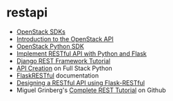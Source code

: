 # restapi

* [OpenStack SDKs](https://wiki.openstack.org/wiki/SDKs)
* [Introduction to the OpenStack API](https://www.linux.com/learn/introduction-openstack-api)
* [OpenStack Python SDK](https://docs.openstack.org/user-guide/sdk.html)
* [Implement RESTful API with Python and Flask](http://blog.luisrei.com/articles/flaskrest.html)
* [Django REST Framework Tutorial](http://www.django-rest-framework.org/tutorial/quickstart/)
* [API Creation](https://www.fullstackpython.com/api-creation.html) on Full Stack Python
* [FlaskRESTful](https://flask-restful.readthedocs.io/en/0.3.5/) documentation
* [Designing a RESTful API using Flask-RESTful](https://blog.miguelgrinberg.com/post/designing-a-restful-api-using-flask-restful)
* Miguel Grinberg's [Complete REST Tutorial](https://github.com/miguelgrinberg/REST-tutorial) on Github

